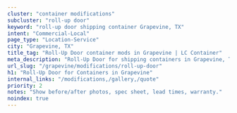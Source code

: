 ```yaml
---
cluster: "container modifications"
subcluster: "roll-up door"
keyword: "roll-up door shipping container Grapevine, TX"
intent: "Commercial-Local"
page_type: "Location-Service"
city: "Grapevine, TX"
title_tag: "Roll-Up Door container mods in Grapevine | LC Container"
meta_description: "Roll-Up Door for shipping containers in Grapevine, TX. Local fabrication & pro install. LC Container — Since 2003. Get a quote."
url_slug: "/grapevine/modifications/roll-up-door"
h1: "Roll-Up Door for Containers in Grapevine"
internal_links: "/modifications,/gallery,/quote"
priority: 2
notes: "Show before/after photos, spec sheet, lead times, warranty."
noindex: true
---
```


<!-- TODO: Add unique city/inventory copy, images, and internal links here. -->
